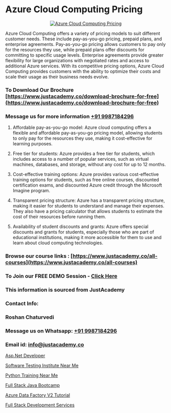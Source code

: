 # Azure Cloud Computing Pricing

<p align="center">
  <a href="https://justacademy.co/course-detail/microsoft-azure-training">
    <img src="https://justacademy.co/storage2/course_image/1708336833_course_image.png" alt="Azure Cloud Computing Pricing">
  </a>
</p>


Azure Cloud Computing offers a variety of pricing models to suit different customer needs. These include pay-as-you-go pricing, prepaid plans, and enterprise agreements. Pay-as-you-go pricing allows customers to pay only for the resources they use, while prepaid plans offer discounts for committing to specific usage levels. Enterprise agreements provide greater flexibility for large organizations with negotiated rates and access to additional Azure services. With its competitive pricing options, Azure Cloud Computing provides customers with the ability to optimize their costs and scale their usage as their business needs evolve.
### To Download Our Brochure [https://www.justacademy.co/download-brochure-for-free](https://www.justacademy.co/download-brochure-for-free)
### Message us for more information [+91 9987184296](https://api.whatsapp.com/send?phone=919987184296)
1) Affordable pay-as-you-go model: Azure cloud computing offers a flexible and affordable pay-as-you-go pricing model, allowing students to only pay for the resources they use, making it cost-effective for learning purposes.

2) Free tier for students: Azure provides a free tier for students, which includes access to a number of popular services, such as virtual machines, databases, and storage, without any cost for up to 12 months.

3) Cost-effective training options: Azure provides various cost-effective training options for students, such as free online courses, discounted certification exams, and discounted Azure credit through the Microsoft Imagine program.

4) Transparent pricing structure: Azure has a transparent pricing structure, making it easier for students to understand and manage their expenses. They also have a pricing calculator that allows students to estimate the cost of their resources before running them.

5) Availability of student discounts and grants: Azure offers special discounts and grants for students, especially those who are part of educational institutions, making it more accessible for them to use and learn about cloud computing technologies.

### Browse our course links : [https://www.justacademy.co/all-courses](https://www.justacademy.co/all-courses) 
### To Join our FREE DEMO Session - [Click Here](https://www.justacademy.co/register-for-course-demo)


### This information is sourced from JustAcademy
### Contact Info:
### Roshan Chaturvedi
### Message us on Whatsapp: [+91 9987184296](https://api.whatsapp.com/send?phone=919987184296)
### Email id: [info@justacademy.co](mailto:info@justacademy.co)
                
[Asp.Net Developer](https://www.linkedin.com/pulse/aspnet-developer-justacademy-berlin-bvfoc?trackingId=u%2BdW88LFM2pPA4Mxycbq4A%3D%3D&lipi=urn%3Ali%3Apage%3Ad_flagship3_company_admin%3BYf0bh%2BAUR9ioxIsyYDfCpA%3D%3D)

[Software Testing Institute Near Me](https://www.linkedin.com/pulse/software-testing-institute-near-me-justacademy-sunnyvale-t11jc/)

[Python Training Near Me](https://medium.com/@roneet705/python-training-near-me-cc31fd3ec288)

[Full Stack Java Bootcamp](https://medium.com/@mahi3106/full-stack-java-bootcamp-95460c2aa173)

[Azure Data Factory V2 Tutorial](https://justacademyin.github.io/justacademy/azure-data-factory-v2-tutorial)

[Full Stack Development Services](https://justacademyin.github.io/Articles/Full-Stack-Development-Services)

